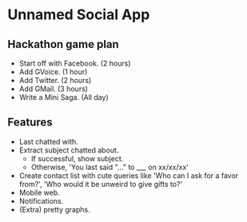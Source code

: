 # Unnamed Social App

## Hackathon game plan

* Start off with Facebook. (2 hours)
* Add GVoice. (1 hour)
* Add Twitter. (2 hours)
* Add GMail. (3 hours)
* Write a Mini Saga. (All day)

## Features

* Last chatted with.
* Extract subject chatted about.
  * If successful, show subject.
  * Otherwise, 'You last said "..." to ___ on xx/xx/xx'
* Create contact list with cute queries like 'Who can I ask for a favor from?', 'Who would it be unweird to give gifts to?'
* Mobile web.
* Notifications.
* (Extra) pretty graphs.
